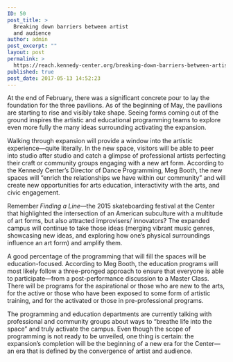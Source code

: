 ```yaml
---
ID: 50
post_title: >
  Breaking down barriers between artist
  and audience
author: admin
post_excerpt: ""
layout: post
permalink: >
  https://reach.kennedy-center.org/breaking-down-barriers-between-artist-and-audience/
published: true
post_date: 2017-05-13 14:52:23
---
```

<!-- wp:paragraph -->
<p>At the end of February, there was a significant concrete pour to lay the foundation for the three pavilions. As of the beginning of May, the pavilions are starting to rise and visibly take shape. Seeing forms coming out of the ground inspires the artistic and educational programming teams to explore even more fully the many ideas surrounding activating the expansion.</p>
<!-- /wp:paragraph -->

<!-- wp:paragraph -->
<p>Walking through expansion will provide a window into the artistic experience—quite literally. In the new space, visitors will be able to peer into studio after studio and catch a glimpse of professional artists perfecting their craft or community groups engaging with a new art form. According to the Kennedy Center’s Director of Dance Programming, Meg Booth, the new spaces will “enrich the relationships we have within our community” and will create new opportunities for arts education, interactivity with the arts, and civic engagement.</p>
<!-- /wp:paragraph -->

<!-- wp:paragraph -->
<p>Remember&nbsp;<em>Finding a Line</em>—the 2015 skateboarding festival at the Center that highlighted the intersection of an American subculture with a multitude of art forms, but also attracted improvisers/ innovators? The expanded campus will continue to take those ideas (merging vibrant music genres, showcasing new ideas, and exploring how one’s physical surroundings influence an art form) and amplify them.</p>
<!-- /wp:paragraph -->

<!-- wp:paragraph -->
<p>A good percentage of the programming that will fill the spaces will be education-focused. According to Meg Booth, the education programs will most likely follow a three-pronged approach to ensure that everyone is able to participate—from a post-performance discussion to a Master Class. There will be programs for the aspirational or those who are new to the arts, for the active or those who have been exposed to some form of artistic training, and for the activated or those in pre-professional programs.</p>
<!-- /wp:paragraph -->

<!-- wp:paragraph -->
<p>The programming and education departments are currently talking with professional and community groups about ways to “breathe life into the space” and truly activate the campus. Even though the scope of programming is not ready to be unveiled, one thing is certain: the expansion’s completion will be the beginning of a new era for the Center—an era that is defined by the convergence of artist and audience.</p>
<!-- /wp:paragraph -->

<!-- wp:image -->
<figure class="wp-block-image"><img src="http://cms.kennedy-center.org/images/default-source/reach-expansion/rehearsal-rooma_2017-05-24.jpg?sfvrsn=76234092_6" alt=""/></figure>
<!-- /wp:image -->

<!-- wp:paragraph -->
<p></p>
<!-- /wp:paragraph -->
